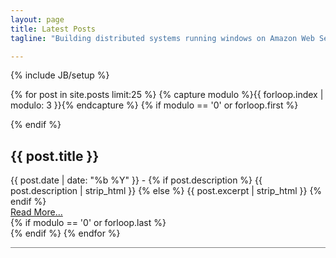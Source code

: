 ```yaml
---
layout: page
title: Latest Posts
tagline: "Building distributed systems running windows on Amazon Web Services."

---
```

{% include JB/setup %}


{% for post in site.posts limit:25 %}
{% capture modulo %}{{ forloop.index | modulo: 3 }}{% endcapture %}
{% if modulo == '0' or forloop.first %}
<div class="row">
{% endif %} 
  <div class="span4">
    <h2 class="title">{{ post.title }}</h2>
    <info datetime="{{ page.date | date: "%Y-%m-%d" }}">
    {{ post.date | date: "%b %Y" }}
    </info> - 
    {% if post.description %}
      <span class="body">{{ post.description | strip_html }}</span>
    {% else %}
      <span class="body">{{ post.excerpt | strip_html }}</span>
    {% endif %}
    <div><a href="{{post.url}}">Read More...</a></div>
  </div>
{% if modulo == '0' or forloop.last %}
</div>
{% endif %} 
{% endfor %}
<hr style="background: Gray"/>
